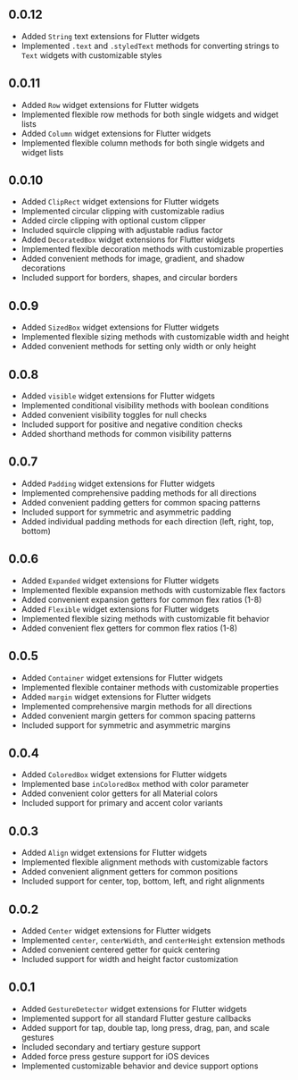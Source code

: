 ## 0.0.12

- Added `String` text extensions for Flutter widgets
- Implemented `.text` and `.styledText` methods for converting strings to `Text` widgets with customizable styles

## 0.0.11

- Added `Row` widget extensions for Flutter widgets
- Implemented flexible row methods for both single widgets and widget lists
- Added `Column` widget extensions for Flutter widgets
- Implemented flexible column methods for both single widgets and widget lists

## 0.0.10

- Added `ClipRect` widget extensions for Flutter widgets
- Implemented circular clipping with customizable radius
- Added circle clipping with optional custom clipper
- Included squircle clipping with adjustable radius factor
- Added `DecoratedBox` widget extensions for Flutter widgets
- Implemented flexible decoration methods with customizable properties
- Added convenient methods for image, gradient, and shadow decorations
- Included support for borders, shapes, and circular borders

## 0.0.9

- Added `SizedBox` widget extensions for Flutter widgets
- Implemented flexible sizing methods with customizable width and height
- Added convenient methods for setting only width or only height

## 0.0.8

- Added `visible` widget extensions for Flutter widgets
- Implemented conditional visibility methods with boolean conditions
- Added convenient visibility toggles for null checks
- Included support for positive and negative condition checks
- Added shorthand methods for common visibility patterns

## 0.0.7

- Added `Padding` widget extensions for Flutter widgets
- Implemented comprehensive padding methods for all directions
- Added convenient padding getters for common spacing patterns
- Included support for symmetric and asymmetric padding
- Added individual padding methods for each direction (left, right, top, bottom)

## 0.0.6

- Added `Expanded` widget extensions for Flutter widgets
- Implemented flexible expansion methods with customizable flex factors
- Added convenient expansion getters for common flex ratios (1-8)
- Added `Flexible` widget extensions for Flutter widgets
- Implemented flexible sizing methods with customizable fit behavior
- Added convenient flex getters for common flex ratios (1-8)

## 0.0.5

- Added `Container` widget extensions for Flutter widgets
- Implemented flexible container methods with customizable properties
- Added `margin` widget extensions for Flutter widgets
- Implemented comprehensive margin methods for all directions
- Added convenient margin getters for common spacing patterns
- Included support for symmetric and asymmetric margins

## 0.0.4

- Added `ColoredBox` widget extensions for Flutter widgets
- Implemented base `inColoredBox` method with color parameter
- Added convenient color getters for all Material colors
- Included support for primary and accent color variants

## 0.0.3

- Added `Align` widget extensions for Flutter widgets
- Implemented flexible alignment methods with customizable factors
- Added convenient alignment getters for common positions
- Included support for center, top, bottom, left, and right alignments

## 0.0.2

- Added `Center` widget extensions for Flutter widgets
- Implemented `center`, `centerWidth`, and `centerHeight` extension methods
- Added convenient centered getter for quick centering
- Included support for width and height factor customization

## 0.0.1

- Added `GestureDetector` widget extensions for Flutter widgets
- Implemented support for all standard Flutter gesture callbacks
- Added support for tap, double tap, long press, drag, pan, and scale gestures
- Included secondary and tertiary gesture support
- Added force press gesture support for iOS devices
- Implemented customizable behavior and device support options
